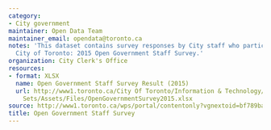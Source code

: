 ```yaml
---
category:
- City government
maintainer: Open Data Team
maintainer_email: opendata@toronto.ca
notes: 'This dataset contains survey responses by City staff who participated in the
  City of Toronto: 2015 Open Government Staff Survey.'
organization: City Clerk's Office
resources:
- format: XLSX
  name: Open Government Staff Survey Result (2015)
  url: http://www1.toronto.ca/City Of Toronto/Information & Technology/Open Data/Data
    Sets/Assets/Files/OpenGovernmentSurvey2015.xlsx
source: http://www1.toronto.ca/wps/portal/contentonly?vgnextoid=bf789ba4a5a10510VgnVCM10000071d60f89RCRD&vgnextchannel=1a66e03bb8d1e310VgnVCM10000071d60f89RCRD
title: Open Government Staff Survey
---
```

